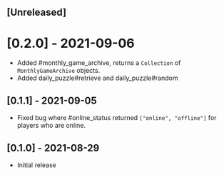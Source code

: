 ## [Unreleased]

# [0.2.0] - 2021-09-06

- Added #monthly_game_archive, returns a `Collection` of `MonthlyGameArchive` objects.
- Added daily_puzzle#retrieve and daily_puzzle#random

## [0.1.1] - 2021-09-05

- Fixed bug where #online_status returned `["online", "offline"]` for players who are online.

## [0.1.0] - 2021-08-29

- Initial release
